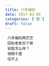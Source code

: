 ```yaml
---
title: 八年编码
date: 2017-03-05
categories: ['家']
draft: false
---
```


```
 八年编码两茫茫
 回到老家买个房
 安能怎么样？
 相隔千里
 住不上
```
